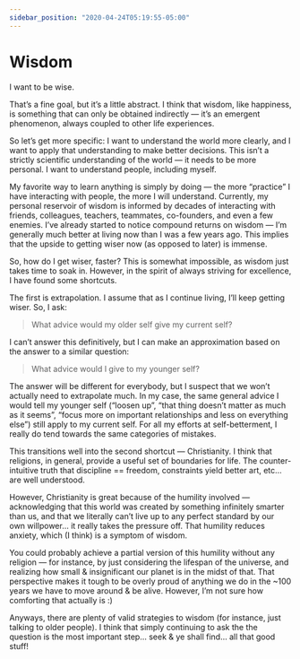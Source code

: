 ```yaml
---
sidebar_position: "2020-04-24T05:19:55-05:00"
---
```


# Wisdom

I want to be wise.

That’s a fine goal, but it’s a little abstract. I think that wisdom, like happiness, is something that can only be obtained indirectly — it’s an emergent phenomenon, always coupled to other life experiences.

So let’s get more specific: I want to understand the world more clearly, and I want to apply that understanding to make better decisions. This isn’t a strictly scientific understanding of the world — it needs to be more personal. I want to understand people, including myself.

My favorite way to learn anything is simply by doing — the more “practice” I have interacting with people, the more I will understand. Currently, my personal reservoir of wisdom is informed by decades of interacting with friends, colleagues, teachers, teammates, co-founders, and even a few enemies. I’ve already started to notice compound returns on wisdom — I’m generally much better at living now than I was a few years ago. This implies that the upside to getting wiser now (as opposed to later) is immense.

So, how do I get wiser, faster? This is somewhat impossible, as wisdom just takes time to soak in. However, in the spirit of always striving for excellence, I have found some shortcuts.

The first is extrapolation. I assume that as I continue living, I’ll keep getting wiser. So, I ask:
> What advice would my older self give my current self?

I can’t answer this definitively, but I can make an approximation based on the answer to a similar question:
> What advice would I give to my younger self?

The answer will be different for everybody, but I suspect that we won’t actually need to extrapolate much. In my case, the same general advice I would tell my younger self (“loosen up”, “that thing doesn’t matter as much as it seems”, “focus more on important relationships and less on everything else”) still apply to my current self. For all my efforts at self-betterment, I really do tend towards the same categories of mistakes.

This transitions well into the second shortcut — Christianity. I think that religions, in general, provide a useful set of boundaries for life. The counter-intuitive truth that discipline == freedom, constraints yield better art, etc… are well understood.

However, Christianity is great because of the humility involved — acknowledging that this world was created by something infinitely smarter than us, and that we literally can’t live up to any perfect standard by our own willpower… it really takes the pressure off. That humility reduces anxiety, which (I think) is a symptom of wisdom.

You could probably achieve a partial version of this humility without any religion — for instance, by just considering the lifespan of the universe, and realizing how small & insignificant our planet is in the midst of that. That perspective makes it tough to be overly proud of anything we do in the ~100 years we have to move around & be alive. However, I’m not sure how comforting that actually is :)

Anyways, there are plenty of valid strategies to wisdom (for instance, just talking to older people). I think that simply continuing to ask the the question is the most important step… seek & ye shall find… all that good stuff!

